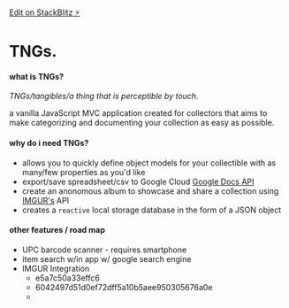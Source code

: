 [Edit on StackBlitz ⚡️](https://stackblitz.com/edit/js-smcwve)

# TNGs.

#### what is TNGs?

_TNGs/tangibles/a thing that is perceptible by touch._

a vanilla JavaScript MVC application created for collectors that aims to make categorizing and documenting your collection as easy as possible.

#### why do i need TNGs?

- allows you to quickly define object models for your collectible with as many/few properties as you'd like 
- export/save spreadsheet/csv to Google Cloud  [Google Docs API](https://developers.google.com/docs/api)
- create an anonomous album to showcase and share a collection using [IMGUR's](https://apidocs.imgur.com/#intro) API
- creates a `reactive` local storage database in the form of a JSON object

#### other features / road map

- UPC barcode scanner - requires smartphone
- item search w/in app w/ google search engine
- IMGUR Integration
  - e5a7c50a33effc6
  - 6042497d51d0ef72dff5a10b5aee950305676a0e
  -
